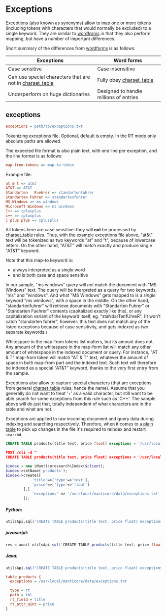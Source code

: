 # Exceptions

Exceptions (also known as synonyms) allow to map one or more tokens (including tokens with characters that would normally be excluded) to a single keyword. They are similar to [wordforms](../../Creating_a_table/NLP_and_tokenization/Wordforms.md#wordforms) in that they also perform mapping, but have a number of important differences.

Short summary of the differences from [wordforms](../../Creating_a_table/NLP_and_tokenization/Wordforms.md#wordforms) is as follows:

| Exceptions | Word forms |
| - | - |
| Case sensitive | Case insensitive |
| Can use special characters that are not in [charset_table](../../Creating_a_table/NLP_and_tokenization/Low-level_tokenization.md#charset_table) | Fully obey [charset_table](../../Creating_a_table/NLP_and_tokenization/Low-level_tokenization.md#charset_table) |
| Underperform on huge dictionaries | Designed to handle millions of entries |

## exceptions

```ini
exceptions = path/to/exceptions.txt
```

<!-- example exceptions -->
Tokenizing exceptions file. Optional, default is empty.
In the RT mode only absolute paths are allowed.

The expected file format is also plain text, with one line per exception, and the line format is as follows:

```ini
map-from-tokens => map-to-token
```

Example file:

```ini
at & t => at&t
AT&T => AT&T
Standarten   Fuehrer => standartenfuhrer
Standarten Fuhrer => standartenfuhrer
MS Windows => ms windows
Microsoft Windows => ms windows
C++ => cplusplus
c++ => cplusplus
C plus plus => cplusplus
```

All tokens here are case sensitive: they will **not** be processed by [charset_table](../../Creating_a_table/NLP_and_tokenization/Low-level_tokenization.md#charset_table) rules. Thus, with the example exceptions file above, "at&t" text will be tokenized as two keywords "at" and "t", because of lowercase letters. On the other hand, "AT&T" will match exactly and produce single "AT&T" keyword.

Note that this map-to keyword is:
* always interpreted as a *single* word
* and is both case and space sensitive

In our sample, "ms windows" query will *not* match the document with "MS Windows" text. The query will be interpreted as a query for two keywords, "ms" and "windows". And what "MS Windows" gets mapped to is a *single* keyword "ms windows", with a space in the middle. On the other hand, "standartenfuhrer" will retrieve documents with "Standarten Fuhrer" or "Standarten Fuehrer" contents (capitalized exactly like this), or any capitalization variant of the keyword itself, eg. "staNdarTenfUhreR". (It won't catch "standarten fuhrer", however: this text does not match any of the listed exceptions because of case sensitivity, and gets indexed as two separate keywords.)

Whitespace in the map-from tokens list matters, but its amount does not. Any amount of the whitespace in the map-form list will match any other amount of whitespace in the indexed document or query. For instance, "AT & T" map-from token will match "AT & T" text, whatever the amount of space in both map-from part and the indexed text. Such text will therefore be indexed as a special "AT&T" keyword, thanks to the very first entry from the sample.

Exceptions also allow to capture special characters (that are exceptions from general [charset_table](../../Creating_a_table/NLP_and_tokenization/Low-level_tokenization.md#charset_table) rules; hence the name). Assume that you generally do not want to treat '+' as a valid character, but still want to be able search for some exceptions from this rule such as 'C++'. The sample above will do just that, totally independent of what characters are in the table and what are not.

Exceptions are applied to raw incoming document and query data during indexing and searching respectively. Therefore, when it comes to a [plain table](../../Creating_a_table/Local_tables/Plain_table.md) to pick up changes in the file it's required to reindex and restart `searchd`.

<!-- request SQL -->

```sql
CREATE TABLE products(title text, price float) exceptions = '/usr/local/manticore/data/exceptions.txt'
```

<!-- request HTTP -->

```json
POST /cli -d "
CREATE TABLE products(title text, price float) exceptions = '/usr/local/manticore/data/exceptions.txt'"
```

<!-- request PHP -->

```php
$index = new \Manticoresearch\Index($client);
$index->setName('products');
$index->create([
            'title'=>['type'=>'text'],
            'price'=>['type'=>'float']
        ],[
            'exceptions' => '/usr/local/manticore/data/exceptions.txt'
        ]);
```
<!-- intro -->
##### Python:

<!-- request Python -->

```python
utilsApi.sql('CREATE TABLE products(title text, price float) exceptions = \'/usr/local/manticore/data/exceptions.txt\'')
```
<!-- intro -->
##### javascript:

<!-- request javascript -->

```java
res = await utilsApi.sql('CREATE TABLE products(title text, price float) exceptions = \'/usr/local/manticore/data/exceptions.txt\'');
```

<!-- intro -->
##### Java:
<!-- request Java -->
```java
utilsApi.sql("CREATE TABLE products(title text, price float) exceptions = '/usr/local/manticore/data/exceptions.txt'");
```
<!-- request CONFIG -->

```ini
table products {
  exceptions = /usr/local/manticore/data/exceptions.txt

  type = rt
  path = tbl
  rt_field = title
  rt_attr_uint = price
}
```
<!-- end -->
